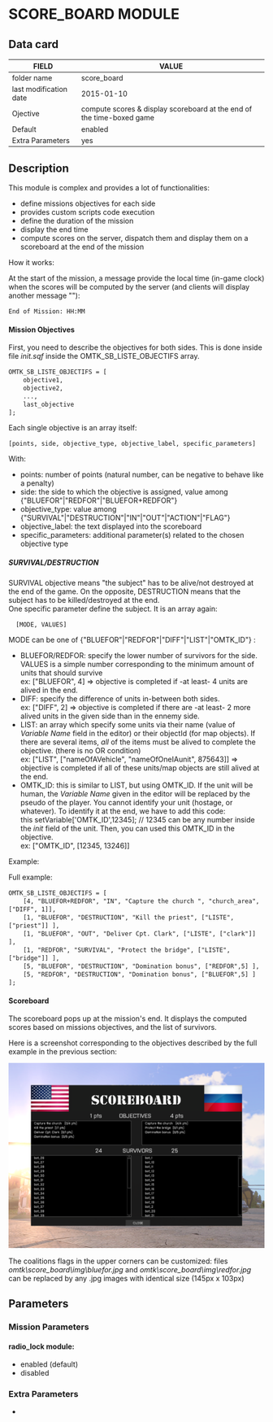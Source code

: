 # SCORE_BOARD MODULE

## Data card

| FIELD                   | VALUE
|-------------------------|-------------
| folder name             | score_board
| last modification date  | 2015-01-10
| Ojective                | compute scores & display scoreboard at the end of the time-boxed game
| Default                 | enabled
| Extra Parameters        | yes

## Description

This module is complex and provides a lot of functionalities:

* define missions objectives for each side
* provides custom scripts code execution
* define the duration of the mission
* display the end time
* compute scores on the server, dispatch them and display them on a scoreboard at the end of the mission

How it works:

At the start of the mission, a message provide the local time (in-game clock) when the scores will be computed by the server (and clients will display another message ""):

    End of Mission: HH:MM


#### Mission Objectives

First, you need to describe the objectives for both sides. This is done inside file *init.sqf* inside the OMTK_SB_LISTE_OBJECTIFS array. 

    OMTK_SB_LISTE_OBJECTIFS = [  
	    objective1,  
	    objective2,  
	    ...,  
	    last_objective
    ];  

Each single objective is an array itself:

    [points, side, objective_type, objective_label, specific_parameters]  

With:

* points: number of points (natural number, can be negative to behave like a penalty)
* side: the side to which the objective is assigned, value among {"BLUEFOR"|"REDFOR"|"BLUEFOR+REDFOR"}
* objective_type: value among {"SURVIVAL"|"DESTRUCTION"|"IN"|"OUT"|"ACTION"|"FLAG"}
* objective_label: the text displayed into the scoreboard
* specific_parameters: additional parameter(s) related to the chosen objective type

##### SURVIVAL/DESTRUCTION

SURVIVAL objective means "the subject" has to be alive/not destroyed at the end of the game. On the opposite, DESTRUCTION means that the subject has to be killed/destroyed at the end.  
One specific parameter define the subject. It is an array again:  

      [MODE, VALUES]

MODE can be one of {"BLUEFOR"|"REDFOR"|"DIFF"|"LIST"|"OMTK_ID"} :

* BLUEFOR/REDFOR: specify the lower number of survivors for the side.  
VALUES is a simple number corresponding to the minimum amount of units that should survive  
ex: ["BLUEFOR", 4] => objective is completed if -at least- 4 units are alived in the end.
* DIFF: specify the difference of units in-between both sides.  
ex: ["DIFF", 2] => objective is completed if there are -at least- 2 more alived units in the given side than in the ennemy side.
* LIST: an array which specify some units via their name (value of *Variable Name* field in the editor) or their objectId (for map objects). If there are several items, *all* of the items must be alived to complete the objective. (there is no OR condition)  
ex: ["LIST", ["nameOfAVehicle", "nameOfOneIAunit", 875643]] => objective is completed if all of these units/map objects are still alived at the end.
* OMTK_ID: this is similar to LIST, but using OMTK_ID. If the unit will be human, the *Variable Name* given in the editor will be replaced by the pseudo of the player. You cannot identify your unit (hostage, or whatever). To identify it at the end, we have to add this code:  
      this setVariable['OMTK_ID',12345]; // 12345 can be any number
inside the *init* field of the unit. Then, you can used this OMTK_ID in the objective.  
ex: ["OMTK_ID", [12345, 13246]]

Example:



Full example: 

    OMTK_SB_LISTE_OBJECTIFS = [  
	    [4, "BLUEFOR+REDFOR", "IN", "Capture the church ", "church_area", ["DIFF", 1]],  
	    [1, "BLUEFOR", "DESTRUCTION", "Kill the priest", ["LISTE", ["priest"]] ],  
	    [1, "BLUEFOR", "OUT", "Deliver Cpt. Clark", ["LISTE", ["clark"]] ],  
	    [1, "REDFOR", "SURVIVAL", "Protect the bridge", ["LISTE", ["bridge"]] ],  
	    [5, "BLUEFOR", "DESTRUCTION", "Domination bonus", ["REDFOR",5] ],  
	    [5, "REDFOR", "DESTRUCTION", "Domination bonus", ["BLUEFOR",5] ]  
    ];  

#### Scoreboard

The scoreboard pops up at the mission's end. It displays the computed scores based on missions objectives, and the list of survivors.

Here is a screenshot corresponding to the objectives described by the full example in the previous section:

![GitHub Logo](../wiki/img/scoreboard.png)

The coalitions flags in the upper corners can be customized: files *omtk\\score_board\\img\\bluefor.jpg* and *omtk\\score_board\\img\\redfor.jpg* can be replaced by any .jpg images with identical size (145px x 103px)

## Parameters

### Mission Parameters

#### radio_lock module:
* enabled (default)
* disabled

### Extra Parameters

-
